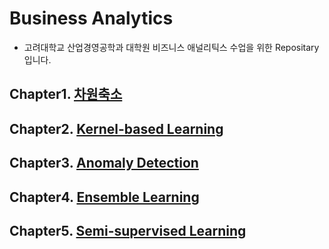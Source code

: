 # Business Analytics 
- 고려대학교 산업경영공학과 대학원 비즈니스 애널리틱스 수업을 위한 Repositary 입니다. 

## Chapter1. [차원축소](https://github.com/crimama/BA/tree/main/1.Dimensionality%20Reduction)

## Chapter2. [Kernel-based Learning](https://github.com/crimama/BA/tree/main/2.Kernel-based%20Learning)

## Chapter3. [Anomaly Detection](https://github.com/crimama/BA/tree/main/3.Anomaly%20Detection)

## Chapter4. [Ensemble Learning](https://github.com/crimama/BA/tree/main/4.Ensemble%20Learning)

## Chapter5. [Semi-supervised Learning](https://github.com/crimama/BA/tree/main/5.Semi-supervised%20Learning)
